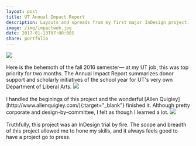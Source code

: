 ```yaml
---
layout: post
title: UT Annual Impact Report
description: Layouts and spreads from my first major InDesign project.
image: /img/impactweb.jpg
date: 2017-01-13T07:00:00S
share: portfolio 
---
```


<img class="col three" src="/img/utfall6.jpg">
<div class="col three caption">
&nbsp;
</div>
Here is the behemoth of the fall 2016 semester— at my UT job, this was top priority for two months. The Annual Impact Report summarizes donor support and scholarly initiatives of the school year for UT's very own Department of Liberal Arts. 


<img class="col three" src="/img/utfall8.jpg">
<div class="col three caption">
&nbsp;
</div>
I handled the beginings of this project and the wonderful [Allen Quigley](http://www.allenquigley.com/){:target="_blank"} finished it. Although pretty corporate and design-by-committee, I felt as though I learned a lot.

<img class="col three" src="/img/utfall7.jpg">
<div class="col three caption">
&nbsp;
</div>
Truthfully, this project was an InDesign trial by fire. The scope and breadth of this project allowed me to hone my skills, and it always feels good to have a project go to press. 